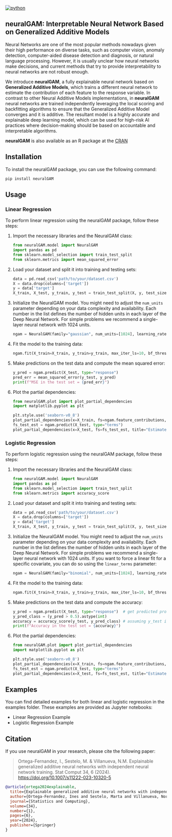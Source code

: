 [![python](https://img.shields.io/badge/Python-3.9-3776AB.svg?style=flat&logo=python&logoColor=white)](https://www.python.org)


## neuralGAM: Interpretable Neural Network Based on Generalized Additive Models

Neural Networks are one of the most popular methods nowadays given their high performance on diverse tasks, such as computer vision, anomaly detection, computer-aided disease detection and diagnosis, or natural language processing. However, it is usually unclear how neural networks make decisions, and current methods that try to provide interpretability to neural networks are not robust enough.

We introduce **neuralGAM**, a fully explainable neural network based on **Generalized Additive Models**, which trains a different neural network to estimate the contribution of each feature to the response variable. In contrast to other Neural Additive Models implementations, in **neuralGAM** neural networks are trained independently leveraging the local scoring and backfitting algorithms to ensure that the Generalized Additive Model converges and it is additive. The resultant model is a highly accurate and explainable deep learning model, which can be used for high-risk AI practices where decision-making should be based on accountable and interpretable algorithms.

**neuralGAM** is also available as an R package at the [CRAN](https://cran.r-project.org/package=neuralGAM)

## Installation

To install the neuralGAM package, you can use the following command:

```sh
pip install neuralGAM
```

## Usage

### Linear Regression

To perform linear regression using the neuralGAM package, follow these steps:

1. Import the necessary libraries and the NeuralGAM class:

    ```python
    from neuralGAM.model import NeuralGAM
    import pandas as pd
    from sklearn.model_selection import train_test_split
    from sklearn.metrics import mean_squared_error
    ```

2. Load your dataset and split it into training and testing sets:

    ```python
    data = pd.read_csv('path/to/your/dataset.csv')
    X = data.drop(columns=['target'])
    y = data['target']
    X_train, X_test, y_train, y_test = train_test_split(X, y, test_size=0.2, random_state=42)
    ```

3. Initialize the NeuralGAM model. You might need to adjust the `num_units` parameter depending on your data complexity and availability. Each number in the list defines the number of hidden units in each layer of the Deep Neural Network. For simple problems we recommend a single-layer neural network with 1024 units.

    ```python
    ngam = NeuralGAM(family="gaussian", num_units=[1024], learning_rate=0.00053)
    ```

4. Fit the model to the training data:

    ```python
    ngam.fit(X_train=X_train, y_train=y_train, max_iter_ls=10, bf_threshold=1e-5, ls_threshold=0.01, max_iter_backfitting=10, parallel=True)
    ```

5. Make predictions on the test data and compute the mean squared error:

    ```python
    y_pred = ngam.predict(X_test, type="response")
    pred_err = mean_squared_error(y_test, y_pred)
    print(f"MSE in the test set = {pred_err}")
    ```

6. Plot the partial dependencies:

    ```python
    from neuralGAM.plot import plot_partial_dependencies
    import matplotlib.pyplot as plt

    plt.style.use('seaborn-v0_8')
    plot_partial_dependencies(x=X_train, fs=ngam.feature_contributions, title="Estimated Training Partial Effects")
    fs_test_est = ngam.predict(X_test, type="terms")
    plot_partial_dependencies(x=X_test, fs=fs_test_est, title="Estimated Test Partial Effects")
    ```

### Logistic Regression

To perform logistic regression using the neuralGAM package, follow these steps:

1. Import the necessary libraries and the NeuralGAM class:

    ```python
    from neuralGAM.model import NeuralGAM
    import pandas as pd
    from sklearn.model_selection import train_test_split
    from sklearn.metrics import accuracy_score
    ```

2. Load your dataset and split it into training and testing sets:

    ```python
    data = pd.read_csv('path/to/your/dataset.csv')
    X = data.drop(columns=['target'])
    y = data['target']
    X_train, X_test, y_train, y_test = train_test_split(X, y, test_size=0.2, random_state=42)
    ```

3. Initialize the NeuralGAM model. You might need to adjust the `num_units` parameter depending on your data complexity and availability. Each number in the list defines the number of hidden units in each layer of the Deep Neural Network. For simple problems we recommend a single-layer neural network with 1024 units. If you want to force a linear fit for a specific covariate, you can do so using the `linear_terms` parameter:

    ```python
    ngam = NeuralGAM(family="binomial", num_units=[1024], learning_rate=0.00053, linear_terms=[1])
    ```

4. Fit the model to the training data:

    ```python
    ngam.fit(X_train=X_train, y_train=y_train, max_iter_ls=10, bf_threshold=1e-5, ls_threshold=0.01, max_iter_backfitting=10, parallel=True)
    ```

5. Make predictions on the test data and compute the accuracy:

    ```python
    y_pred = ngam.predict(X_test, type="response")  # get predicted probabilities
    y_pred_class = (y_pred > 0.5).astype(int)   
    accuracy = accuracy_score(y_test, y_pred_class) # assuming y_test is in the discrete set {0,1}
    print(f"Accuracy in the test set = {accuracy}")
    ```

6. Plot the partial dependencies:

    ```python
    from neuralGAM.plot import plot_partial_dependencies
    import matplotlib.pyplot as plt

    plt.style.use('seaborn-v0_8')
    plot_partial_dependencies(x=X_train, fs=ngam.feature_contributions, title="Estimated Training Partial Effects")
    fs_test_est = ngam.predict(X_test, type="terms")
    plot_partial_dependencies(x=X_test, fs=fs_test_est, title="Estimated Test Partial Effects")
    ```

## Examples

You can find detailed examples for both linear and logistic regression in the examples folder. These examples are provided as Jupyter notebooks:

- Linear Regression Example
- Logistic Regression Example

## Citation

If you use neuralGAM in your research, please cite the following paper:

> Ortega-Fernandez, I., Sestelo, M. & Villanueva, N.M. Explainable generalized additive neural networks with independent neural network training. Stat Comput 34, 6 (2024). https://doi.org/10.1007/s11222-023-10320-5

```bibtex
@article{ortega2024explainable,
  title={Explainable generalized additive neural networks with independent neural network training},
  author={Ortega-Fernandez, Ines and Sestelo, Marta and Villanueva, Nora M},
  journal={Statistics and Computing},
  volume={34},
  number={1},
  pages={6},
  year={2024},
  publisher={Springer}
}
```